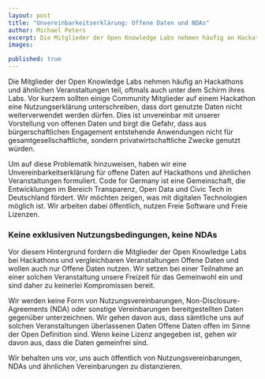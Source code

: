 ```yaml
---
layout: post
title: "Unvereinbarkeitserklärung: Offene Daten und NDAs"
author: Michael Peters
excerpt: Die Mitglieder der Open Knowledge Labs nehmen häufig an Hackathons und ähnlichen Veranstaltungen teil, oftmals auch unter dem Schirm ihres Labs. Die Unterschrift von Nutzererklärungen auf solchen Veranstaltungen ist ist unvereinbar mit unserer Vorstellung von offenen Daten und birgt die Gefahr, dass aus bürgerschaftlichen Engagement entstehende Anwendungen nicht für gesamtgesellschaftliche, sondern privatwirtschaftliche Zwecke genutzt würden. 
images:

published: true
---
```

Die Mitglieder der Open Knowledge Labs nehmen häufig an Hackathons und ähnlichen Veranstaltungen teil, oftmals auch unter dem Schirm ihres Labs. Vor kurzem sollten einige Community Mitglieder auf einem Hackathon eine Nutzungserklärung unterschreiben, dass dort genutzte Daten nicht weiterverwendet werden dürfen. Dies ist unvereinbar mit unserer Vorstellung von offenen Daten und birgt die Gefahr, dass aus bürgerschaftlichen Engagement entstehende Anwendungen nicht für gesamtgesellschaftliche, sondern privatwirtschaftliche Zwecke genutzt würden. 

Um auf diese Problematik hinzuweisen, haben wir eine Unvereinbarkeitserklärung für offene Daten auf Hackathons und ähnlichen Veranstaltungen formuliert. Code for Germany ist eine Gemeinschaft, die Entwicklungen im Bereich Transparenz, Open Data und Civic Tech in Deutschland fördert. Wir möchten zeigen, was mit digitalen Technologien möglich ist. Wir arbeiten dabei öffentlich, nutzen Freie Software und Freie Lizenzen.

### Keine exklusiven Nutzungsbedingungen, keine NDAs

Vor diesem Hintergrund fordern die Mitglieder der Open Knowledge Labs bei Hackathons und vergleichbaren Veranstaltungen Offene Daten und wollen auch nur Offene Daten nutzen. Wir setzen bei einer Teilnahme an einer solchen Veranstaltung unsere Freizeit für das Gemeinwohl ein und sind daher zu keinerlei Kompromissen bereit.  

Wir werden keine Form von Nutzungsvereinbarungen, Non-Disclosure-Agreements (NDA) oder sonstige Vereinbarungen bereitgestellten Daten gegenüber unterzeichnen. Wir gehen davon aus, dass sämtliche uns auf solchen Veranstaltungen überlassenen Daten Offene Daten offen im Sinne der Open Definition sind. Wenn keine Lizenz angegeben ist, gehen wir davon aus, dass die Daten gemeinfrei sind.

Wir behalten uns vor, uns auch öffentlich von Nutzungsvereinbarungen, NDAs und ähnlichen Vereinbarungen zu distanzieren.




 


